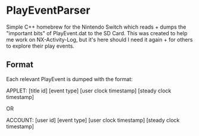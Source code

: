 # PlayEventParser

Simple C++ homebrew for the Nintendo Switch which reads + dumps the "important bits" of PlayEvent.dat to the SD Card. This was created to help me work on NX-Activity-Log, but it's here should I need it again + for others to explore their play events.

## Format

Each relevant PlayEvent is dumped with the format:

APPLET: [title id] [event type] [user clock timestamp] [steady clock timestamp]

OR

ACCOUNT: [user id] [event type] [user clock timestamp] [steady clock timestamp]
